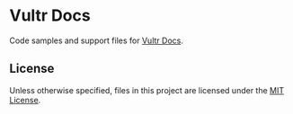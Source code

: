 # Vultr Docs

Code samples and support files for [Vultr Docs](https://www.vultr.com/docs/).

## License

Unless otherwise specified, files in this project are licensed under the [MIT License](LICENSE).
